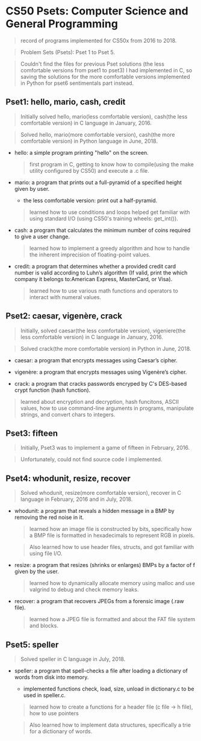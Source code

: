 # CS50 Psets: Computer Science and General Programming

> record of programs implemented for CS50x from 2016 to 2018.

> Problem Sets (Psets): Pset 1 to Pset 5.

> Couldn't find the files for previous Pset solutions (the less comfortable versions from pset1 to pset3) I had implemented in C, so saving the solutions for the more comfortable versions implemented in Python for pset6 sentimentals part instead.


## Pset1: hello, mario, cash, credit
> Initially solved hello, mario(less comfortable version), cash(the less comfortable version) in C language in January, 2016.

> Solved hello, mario(more comfortable version), cash(the more comfortable version) in Python language in June, 2018.

- hello: a simple program printing "hello" on the screen.
  > first program in C, getting to know how to compile(using the make utility configured by CS50) and execute a .c file.
  
- mario: a program that prints out a full-pyramid of a specified height given by user.
    - the less comfortable version: print out a half-pyramid.
    
  > learned how to use conditions and loops
  > helped get familiar with using standard I/O (using CS50's training wheels: get_int()).
  
- cash: a program that calculates the minimum number of coins required to give a user change.
  > learned how to implement a greedy algorithm and how to handle the inherent imprecision of floating-point values.
  
- credit: a program that determines whether a provided credit card number is valid according to Luhn’s algorithm (If valid, print the which company it belongs to:American Express, MasterCard, or Visa).
  > learned how to use various math functions and operators to interact with numeral values.

## Pset2: caesar, vigenère, crack
> Initially, solved caesar(the less comfortable version), vigeniere(the less comfortable version) in C language in January, 2016.

> Solved crack(the more comfortable version) in Python in June, 2018.

- caesar: a program that encrypts messages using Caesar’s cipher.

- vigenère: a program that encrypts messages using Vigenère’s cipher.

- crack: a program that cracks passwords encryped by C's DES-based crypt function (hash function).
    
> learned about encryption and decryption, hash funcitons, ASCII values, how to use command-line arguments in programs, manipulate strings, and convert chars to integers.
      
## Pset3: fifteen
> Initially, Pset3 was to implement a game of fifteen in February, 2016. 

> Unfortunately, could not find source code I implemented.

## Pset4: whodunit, resize, recover
> Solved whodunit, resize(more comfortable version), recover in C language in February, 2016 and in July, 2018.

- whodunit: a program that reveals a hidden message in a BMP by removing the red noise in it.
  > learned how an image file is constructed by bits, specifically how a BMP file is formatted in hexadecimals to represent RGB in pixels.
  
  > Also learned how to use header files, structs, and got familiar with using file I/O.

- resize: a program that resizes (shrinks or enlarges) BMPs by a factor of f given by the user.
  > learned how to dynamically allocate memory using malloc and use valgrind to debug and check memory leaks.
  
- recover: a program that recovers JPEGs from a forensic image (.raw file).
  > learned how a JPEG file is formatted and about the FAT file system and blocks. 
  
## Pset5: speller
> Solved speller in C language in July, 2018.

- speller:  a program that spell-checks a file after loading a dictionary of words from disk into memory.
    - implemented functions check, load, size, unload in dictionary.c to be used in speller.c.

  > learned how to create a functions for a header file (c file -> h file), how to use pointers
  
  > Also learned how to implement data structures, specifically a trie for a dictionary of words.
